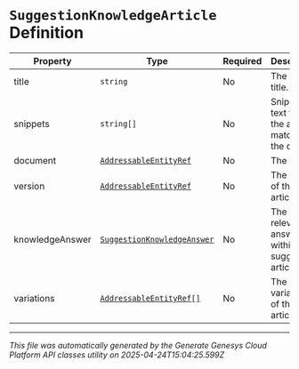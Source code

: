 # `SuggestionKnowledgeArticle` Definition

| Property | Type | Required | Description |
|----------|------|----------|-------------|
| title | `string` | No | The article title. |
| snippets | `string[]` | No | Snippets of text from the article matching the query. |
| document | [`AddressableEntityRef`](addressableentityref-definition.md) | No | The article. |
| version | [`AddressableEntityRef`](addressableentityref-definition.md) | No | The version of the article. |
| knowledgeAnswer | [`SuggestionKnowledgeAnswer`](suggestionknowledgeanswer-definition.md) | No | The most relevant answer within the suggested article. |
| variations | [`AddressableEntityRef[]`](addressableentityref-definition.md) | No | The variations of the article. |

---

*This file was automatically generated by the Generate Genesys Cloud Platform API classes utility on 2025-04-24T15:04:25.599Z*